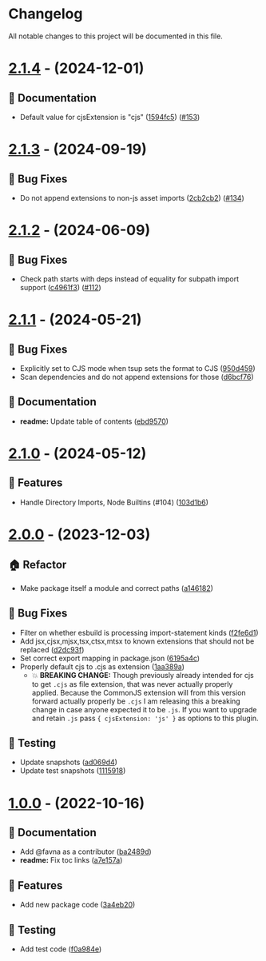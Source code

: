 # Changelog

All notable changes to this project will be documented in this file.

# [2.1.4](https://github.com/favware/esbuild-plugin-file-path-extensions/compare/v2.1.3...v2.1.4) - (2024-12-01)

## 📝 Documentation

- Default value for cjsExtension is "cjs" ([1594fc5](https://github.com/favware/esbuild-plugin-file-path-extensions/commit/1594fc5fd5dbb9c0dc1b66081261bd756979016e)) ([#153](https://github.com/favware/esbuild-plugin-file-path-extensions/pull/153))

# [2.1.3](https://github.com/favware/esbuild-plugin-file-path-extensions/compare/v2.1.2...v2.1.3) - (2024-09-19)

## 🐛 Bug Fixes

- Do not append extensions to non-js asset imports ([2cb2cb2](https://github.com/favware/esbuild-plugin-file-path-extensions/commit/2cb2cb210b65ecbdc41d1c2ceddef7b41cd27e19)) ([#134](https://github.com/favware/esbuild-plugin-file-path-extensions/pull/134))

# [2.1.2](https://github.com/favware/esbuild-plugin-file-path-extensions/compare/v2.1.1...v2.1.2) - (2024-06-09)

## 🐛 Bug Fixes

- Check path starts with deps instead of equality for subpath import support ([c4961f3](https://github.com/favware/esbuild-plugin-file-path-extensions/commit/c4961f3987db01a14abe014c2bdec9397472b68c)) ([#112](https://github.com/favware/esbuild-plugin-file-path-extensions/pull/112))

# [2.1.1](https://github.com/favware/esbuild-plugin-file-path-extensions/compare/v2.1.0...v2.1.1) - (2024-05-21)

## 🐛 Bug Fixes

- Explicitly set to CJS mode when tsup sets the format to CJS ([950d459](https://github.com/favware/esbuild-plugin-file-path-extensions/commit/950d459e01a1c7b2c4f1359d953454f155d574db))
- Scan dependencies and do not append extensions for those ([d6bcf76](https://github.com/favware/esbuild-plugin-file-path-extensions/commit/d6bcf76bc8e49a56e94d4c7d60d4b484819d6c01))

## 📝 Documentation

- **readme:** Update table of contents ([ebd9570](https://github.com/favware/esbuild-plugin-file-path-extensions/commit/ebd95705f3ed84286a59db38edfacca57521f6ab))

# [2.1.0](https://github.com/favware/esbuild-plugin-file-path-extensions/compare/v2.0.0...v2.1.0) - (2024-05-12)

## 🚀 Features

- Handle Directory Imports, Node Builtins (#104) ([103d1b6](https://github.com/favware/esbuild-plugin-file-path-extensions/commit/103d1b61328159c84f99433f201910360f6f9c95))

# [2.0.0](https://github.com/favware/esbuild-plugin-file-path-extensions/compare/v2.0.0...v2.0.0) - (2023-12-03)

## 🏠 Refactor

- Make package itself a module and correct paths ([a146182](https://github.com/favware/esbuild-plugin-file-path-extensions/commit/a146182f9c0901dfdf1855f7e70b282dcc28e4e5))

## 🐛 Bug Fixes

- Filter on whether esbuild is processing import-statement kinds ([f2fe6d1](https://github.com/favware/esbuild-plugin-file-path-extensions/commit/f2fe6d1d6e43be95ad92ff5cf0a849ae25fc123b))
- Add jsx,cjsx,mjsx,tsx,ctsx,mtsx to known extensions that should not be replaced ([d2dc93f](https://github.com/favware/esbuild-plugin-file-path-extensions/commit/d2dc93f1db8aeed2db15e6784274ec07c9a3026e))
- Set correct export mapping in package.json ([6195a4c](https://github.com/favware/esbuild-plugin-file-path-extensions/commit/6195a4cc00da986520cec2dfbd8e5d21f65d30a5))
- Properly default cjs to .cjs as extension ([1aa389a](https://github.com/favware/esbuild-plugin-file-path-extensions/commit/1aa389aebe5009b1c62ce7847d67991d78cb418a))
  - 💥 **BREAKING CHANGE:** Though previously already intended for cjs to get `.cjs`
as file extension, that was never actually properly applied. Because the
CommonJS extension will from this version forward actually properly be
`.cjs` I am releasing this a breaking change in case anyone
expected it to be `.js`. If you want to upgrade and retain `.js` pass
`{ cjsExtension: 'js' }` as options to this plugin.

## 🧪 Testing

- Update snapshots ([ad069d4](https://github.com/favware/esbuild-plugin-file-path-extensions/commit/ad069d4b5b3b78b5141b0d2c62a5c64d8929f5b9))
- Update test snapshots ([1115918](https://github.com/favware/esbuild-plugin-file-path-extensions/commit/1115918c764a5cd0cd7275b4ec9f9f276da6e44f))

# [1.0.0](https://github.com/favware/esbuild-plugin-file-path-extensions/tree/v1.0.0) - (2022-10-16)

## 📝 Documentation

- Add @favna as a contributor ([ba2489d](https://github.com/favware/esbuild-plugin-file-path-extensions/commit/ba2489deafd105bd7eba95248e88144fda068382))
- **readme:** Fix toc links ([a7e157a](https://github.com/favware/esbuild-plugin-file-path-extensions/commit/a7e157ac5dcf18a3a4b8e3b88b63d5d1ff7446e8))

## 🚀 Features

- Add new package code ([3a4eb20](https://github.com/favware/esbuild-plugin-file-path-extensions/commit/3a4eb2047daec08567bb528c2a1debaa32afb81c))

## 🧪 Testing

- Add test code ([f0a984e](https://github.com/favware/esbuild-plugin-file-path-extensions/commit/f0a984e068256070f10422d965a535c87345a3da))

